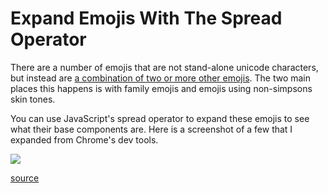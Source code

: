 # Expand Emojis With The Spread Operator

There are a number of emojis that are not stand-alone unicode characters, but instead are [a combination of two or more other emojis](http://unicode.org/emoji/charts/full-emoji-list.html#1f468_200d_1f469_200d_1f466). The two main places this happens is with family emojis and emojis using non-simpsons skin tones.

You can use JavaScript's spread operator to expand these emojis to see what their base components are. Here is a screenshot of a few that I expanded from Chrome's dev tools.

![](http://i.imgur.com/ObagJJ2.png)

[source](https://twitter.com/wesbos/status/769228067780825088)
